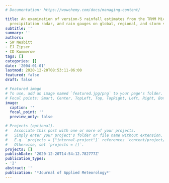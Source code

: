 ```yaml
---
# Documentation: https://wowchemy.com/docs/managing-content/

title: An examination of version-5 rainfall estimates from the TRMM Microwave Imager,
  precipitation radar, and rain gauges on global, regional, and storm scales
subtitle: ''
summary: ''
authors:
- SW Nesbitt
- EJ Zipser
- CD Kummerow
tags: []
categories: []
date: '2004-01-01'
lastmod: 2020-12-20T08:53:11-06:00
featured: false
draft: false

# Featured image
# To use, add an image named `featured.jpg/png` to your page's folder.
# Focal points: Smart, Center, TopLeft, Top, TopRight, Left, Right, BottomLeft, Bottom, BottomRight.
image:
  caption: ''
  focal_point: ''
  preview_only: false

# Projects (optional).
#   Associate this post with one or more of your projects.
#   Simply enter your project's folder or file name without extension.
#   E.g. `projects = ["internal-project"]` references `content/project/deep-learning/index.md`.
#   Otherwise, set `projects = []`.
projects: []
publishDate: '2020-12-20T14:54:12.782777Z'
publication_types:
- '2'
abstract: ''
publication: '*Journal of Applied Meteorology*'
---
```

